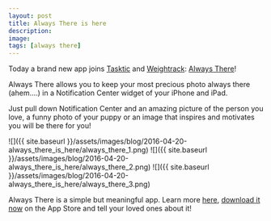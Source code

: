 ```yaml
---
layout: post
title: Always There is here
description:
image: 
tags: [always there]
---
```

Today a brand new app joins [Tasktic](https://www.cdf1982.com/manage-your-tasks-with-tasktic) and [Weightrack](https://geo.itunes.apple.com/us/app/weightrack-record-your-weight/id906894500?mt=8&at=1000l3L9): [Always There](https://www.cdf1982.com/always-there)!

Always There allows you to keep your most precious photo always there (ahem....) in a Notification Center widget of your iPhone and iPad.

Just pull down Notification Center and an amazing picture of the person you love, a funny photo of your puppy or an image that inspires and motivates you will be there for you!

![]({{ site.baseurl }}/assets/images/blog/2016-04-20-always_there_is_here/always_there_1.png)
![]({{ site.baseurl }}/assets/images/blog/2016-04-20-always_there_is_here/always_there_2.png)
![]({{ site.baseurl }}/assets/images/blog/2016-04-20-always_there_is_here/always_there_3.png)

Always There is a simple but meaningful app. Learn more [here](https://www.cdf1982.com/always-there), [download it now](https://itunes.apple.com/us/app/always-there-your-most-precious/id1104703747?l=it&ls=1&mt=8) on the App Store and tell your loved ones about it!